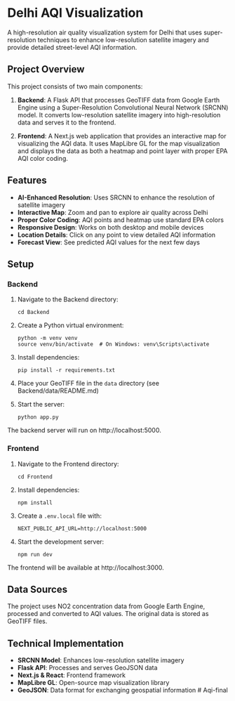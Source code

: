 # Delhi AQI Visualization

A high-resolution air quality visualization system for Delhi that uses super-resolution techniques to enhance low-resolution satellite imagery and provide detailed street-level AQI information.

## Project Overview

This project consists of two main components:

1. **Backend**: A Flask API that processes GeoTIFF data from Google Earth Engine using a Super-Resolution Convolutional Neural Network (SRCNN) model. It converts low-resolution satellite imagery into high-resolution data and serves it to the frontend.

2. **Frontend**: A Next.js web application that provides an interactive map for visualizing the AQI data. It uses MapLibre GL for the map visualization and displays the data as both a heatmap and point layer with proper EPA AQI color coding.

## Features

- **AI-Enhanced Resolution**: Uses SRCNN to enhance the resolution of satellite imagery
- **Interactive Map**: Zoom and pan to explore air quality across Delhi
- **Proper Color Coding**: AQI points and heatmap use standard EPA colors
- **Responsive Design**: Works on both desktop and mobile devices
- **Location Details**: Click on any point to view detailed AQI information
- **Forecast View**: See predicted AQI values for the next few days

## Setup

### Backend

1. Navigate to the Backend directory:
   ```
   cd Backend
   ```

2. Create a Python virtual environment:
   ```
   python -m venv venv
   source venv/bin/activate  # On Windows: venv\Scripts\activate
   ```

3. Install dependencies:
   ```
   pip install -r requirements.txt
   ```

4. Place your GeoTIFF file in the `data` directory (see Backend/data/README.md)

5. Start the server:
   ```
   python app.py
   ```

The backend server will run on http://localhost:5000.

### Frontend

1. Navigate to the Frontend directory:
   ```
   cd Frontend
   ```

2. Install dependencies:
   ```
   npm install
   ```

3. Create a `.env.local` file with:
   ```
   NEXT_PUBLIC_API_URL=http://localhost:5000
   ```

4. Start the development server:
   ```
   npm run dev
   ```

The frontend will be available at http://localhost:3000.

## Data Sources

The project uses NO2 concentration data from Google Earth Engine, processed and converted to AQI values. The original data is stored as GeoTIFF files.

## Technical Implementation

- **SRCNN Model**: Enhances low-resolution satellite imagery
- **Flask API**: Processes and serves GeoJSON data
- **Next.js & React**: Frontend framework
- **MapLibre GL**: Open-source map visualization library
- **GeoJSON**: Data format for exchanging geospatial information #   A q i - f i n a l  
 